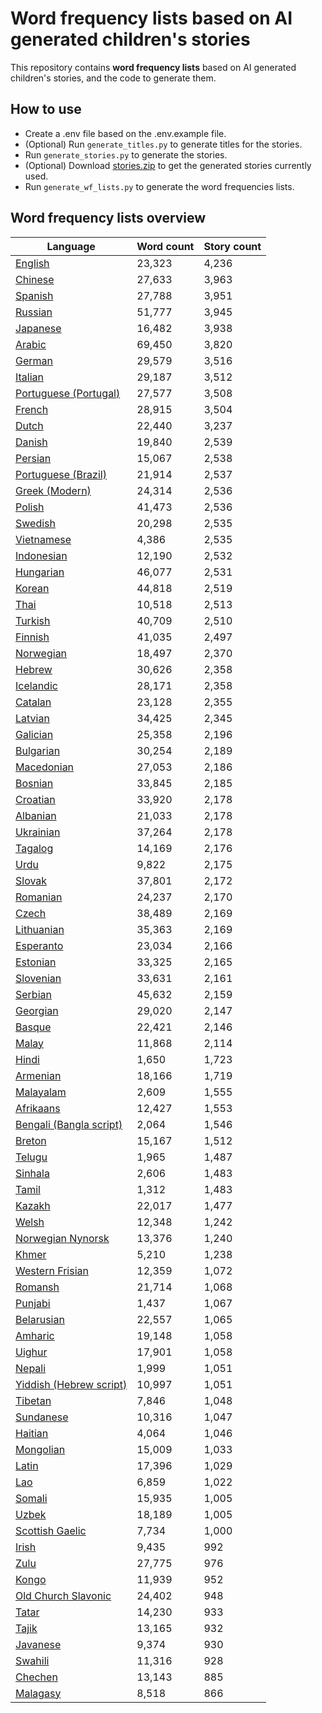 # Word frequency lists based on AI generated children's stories

This repository contains **word frequency lists** based on AI generated children's stories, and the code to generate them.

## How to use

- Create a .env file based on the .env.example file.
- (Optional) Run `generate_titles.py` to generate titles for the stories.
- Run `generate_stories.py` to generate the stories.
- (Optional) Download [stories.zip](https://github.com/Rct567/wf_lists_lm_childrenstories/releases) to get the generated stories currently used.
- Run `generate_wf_lists.py` to generate the word frequencies lists.

## Word frequency lists overview

| Language | Word count | Story count |
| --- | --- | --- |
| [English](wf_lists/wf_list_en.csv) | 23,323 | 4,236 |
| [Chinese](wf_lists/wf_list_zh.csv) | 27,633 | 3,963 |
| [Spanish](wf_lists/wf_list_es.csv) | 27,788 | 3,951 |
| [Russian](wf_lists/wf_list_ru.csv) | 51,777 | 3,945 |
| [Japanese](wf_lists/wf_list_ja.csv) | 16,482 | 3,938 |
| [Arabic](wf_lists/wf_list_ar.csv) | 69,450 | 3,820 |
| [German](wf_lists/wf_list_de.csv) | 29,579 | 3,516 |
| [Italian](wf_lists/wf_list_it.csv) | 29,187 | 3,512 |
| [Portuguese (Portugal)](wf_lists/wf_list_pt.csv) | 27,577 | 3,508 |
| [French](wf_lists/wf_list_fr.csv) | 28,915 | 3,504 |
| [Dutch](wf_lists/wf_list_nl.csv) | 22,440 | 3,237 |
| [Danish](wf_lists/wf_list_da.csv) | 19,840 | 2,539 |
| [Persian](wf_lists/wf_list_fa.csv) | 15,067 | 2,538 |
| [Portuguese (Brazil)](wf_lists/wf_list_pt_br.csv) | 21,914 | 2,537 |
| [Greek (Modern)](wf_lists/wf_list_el.csv) | 24,314 | 2,536 |
| [Polish](wf_lists/wf_list_pl.csv) | 41,473 | 2,536 |
| [Swedish](wf_lists/wf_list_sv.csv) | 20,298 | 2,535 |
| [Vietnamese](wf_lists/wf_list_vi.csv) | 4,386 | 2,535 |
| [Indonesian](wf_lists/wf_list_id.csv) | 12,190 | 2,532 |
| [Hungarian](wf_lists/wf_list_hu.csv) | 46,077 | 2,531 |
| [Korean](wf_lists/wf_list_ko.csv) | 44,818 | 2,519 |
| [Thai](wf_lists/wf_list_th.csv) | 10,518 | 2,513 |
| [Turkish](wf_lists/wf_list_tr.csv) | 40,709 | 2,510 |
| [Finnish](wf_lists/wf_list_fi.csv) | 41,035 | 2,497 |
| [Norwegian](wf_lists/wf_list_no.csv) | 18,497 | 2,370 |
| [Hebrew](wf_lists/wf_list_he.csv) | 30,626 | 2,358 |
| [Icelandic](wf_lists/wf_list_is.csv) | 28,171 | 2,358 |
| [Catalan](wf_lists/wf_list_ca.csv) | 23,128 | 2,355 |
| [Latvian](wf_lists/wf_list_lv.csv) | 34,425 | 2,345 |
| [Galician](wf_lists/wf_list_gl.csv) | 25,358 | 2,196 |
| [Bulgarian](wf_lists/wf_list_bg.csv) | 30,254 | 2,189 |
| [Macedonian](wf_lists/wf_list_mk.csv) | 27,053 | 2,186 |
| [Bosnian](wf_lists/wf_list_bs.csv) | 33,845 | 2,185 |
| [Croatian](wf_lists/wf_list_hr.csv) | 33,920 | 2,178 |
| [Albanian](wf_lists/wf_list_sq.csv) | 21,033 | 2,178 |
| [Ukrainian](wf_lists/wf_list_uk.csv) | 37,264 | 2,178 |
| [Tagalog](wf_lists/wf_list_tl.csv) | 14,169 | 2,176 |
| [Urdu](wf_lists/wf_list_ur.csv) | 9,822 | 2,175 |
| [Slovak](wf_lists/wf_list_sk.csv) | 37,801 | 2,172 |
| [Romanian](wf_lists/wf_list_ro.csv) | 24,237 | 2,170 |
| [Czech](wf_lists/wf_list_cs.csv) | 38,489 | 2,169 |
| [Lithuanian](wf_lists/wf_list_lt.csv) | 35,363 | 2,169 |
| [Esperanto](wf_lists/wf_list_eo.csv) | 23,034 | 2,166 |
| [Estonian](wf_lists/wf_list_et.csv) | 33,325 | 2,165 |
| [Slovenian](wf_lists/wf_list_sl.csv) | 33,631 | 2,161 |
| [Serbian](wf_lists/wf_list_sr.csv) | 45,632 | 2,159 |
| [Georgian](wf_lists/wf_list_ka.csv) | 29,020 | 2,147 |
| [Basque](wf_lists/wf_list_eu.csv) | 22,421 | 2,146 |
| [Malay](wf_lists/wf_list_ms.csv) | 11,868 | 2,114 |
| [Hindi](wf_lists/wf_list_hi.csv) | 1,650 | 1,723 |
| [Armenian](wf_lists/wf_list_hy.csv) | 18,166 | 1,719 |
| [Malayalam](wf_lists/wf_list_ml.csv) | 2,609 | 1,555 |
| [Afrikaans](wf_lists/wf_list_af.csv) | 12,427 | 1,553 |
| [Bengali (Bangla script)](wf_lists/wf_list_bn.csv) | 2,064 | 1,546 |
| [Breton](wf_lists/wf_list_br.csv) | 15,167 | 1,512 |
| [Telugu](wf_lists/wf_list_te.csv) | 1,965 | 1,487 |
| [Sinhala](wf_lists/wf_list_si.csv) | 2,606 | 1,483 |
| [Tamil](wf_lists/wf_list_ta.csv) | 1,312 | 1,483 |
| [Kazakh](wf_lists/wf_list_kk.csv) | 22,017 | 1,477 |
| [Welsh](wf_lists/wf_list_cy.csv) | 12,348 | 1,242 |
| [Norwegian Nynorsk](wf_lists/wf_list_nn.csv) | 13,376 | 1,240 |
| [Khmer](wf_lists/wf_list_km.csv) | 5,210 | 1,238 |
| [Western Frisian](wf_lists/wf_list_fy.csv) | 12,359 | 1,072 |
| [Romansh](wf_lists/wf_list_rm.csv) | 21,714 | 1,068 |
| [Punjabi](wf_lists/wf_list_pa.csv) | 1,437 | 1,067 |
| [Belarusian](wf_lists/wf_list_be.csv) | 22,557 | 1,065 |
| [Amharic](wf_lists/wf_list_am.csv) | 19,148 | 1,058 |
| [Uighur](wf_lists/wf_list_ug.csv) | 17,901 | 1,058 |
| [Nepali](wf_lists/wf_list_ne.csv) | 1,999 | 1,051 |
| [Yiddish (Hebrew script)](wf_lists/wf_list_yi.csv) | 10,997 | 1,051 |
| [Tibetan](wf_lists/wf_list_bo.csv) | 7,846 | 1,048 |
| [Sundanese](wf_lists/wf_list_su.csv) | 10,316 | 1,047 |
| [Haitian](wf_lists/wf_list_ht.csv) | 4,064 | 1,046 |
| [Mongolian](wf_lists/wf_list_mn.csv) | 15,009 | 1,033 |
| [Latin](wf_lists/wf_list_la.csv) | 17,396 | 1,029 |
| [Lao](wf_lists/wf_list_lo.csv) | 6,859 | 1,022 |
| [Somali](wf_lists/wf_list_so.csv) | 15,935 | 1,005 |
| [Uzbek](wf_lists/wf_list_uz.csv) | 18,189 | 1,005 |
| [Scottish Gaelic](wf_lists/wf_list_gd.csv) | 7,734 | 1,000 |
| [Irish](wf_lists/wf_list_ga.csv) | 9,435 | 992 |
| [Zulu](wf_lists/wf_list_zu.csv) | 27,775 | 976 |
| [Kongo](wf_lists/wf_list_kg.csv) | 11,939 | 952 |
| [Old Church Slavonic](wf_lists/wf_list_cu.csv) | 24,402 | 948 |
| [Tatar](wf_lists/wf_list_tt.csv) | 14,230 | 933 |
| [Tajik](wf_lists/wf_list_tg.csv) | 13,165 | 932 |
| [Javanese](wf_lists/wf_list_jv.csv) | 9,374 | 930 |
| [Swahili](wf_lists/wf_list_sw.csv) | 11,316 | 928 |
| [Chechen](wf_lists/wf_list_ce.csv) | 13,143 | 885 |
| [Malagasy](wf_lists/wf_list_mg.csv) | 8,518 | 866 |